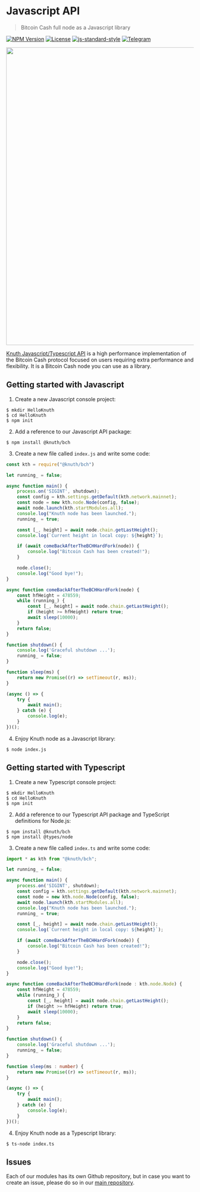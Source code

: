 # Javascript API

> Bitcoin Cash full node as a Javascript library

[![NPM Version](https://img.shields.io/npm/v/@knuth/bch?logo=npm&style=for-the-badge)](https://www.npmjs.com/package/@knuth/bch)
[![License](https://img.shields.io/badge/license-MIT-blue.svg?style=for-the-badge&logo=data%3Aimage%2Fpng%3Bbase64%2CiVBORw0KGgoAAAANSUhEUgAAAEAAAABACAYAAACqaXHeAAAAAXNSR0IArs4c6QAAAARnQU1BAACxjwv8YQUAAAAJcEhZcwAAHYcAAB2HAY%2Fl8WUAAAAZdEVYdFNvZnR3YXJlAHBhaW50Lm5ldCA0LjAuMTCtCgrAAAADB0lEQVR4XtWagXETMRREUwIlUAIlUAodQAl0AJ1AB9BB6AA6gA6MduKbkX%2BevKecNk525jHO3l%2Fp686xlJC70%2Bl0C942vjV%2Bn9FreVQbBc0wWujfRpW8Z78JaIb53hhJ1ygTA80w9PQ36duBMjHQHPCuoQZfutSjeqU1PAJN4E3j2pN7aVKv6pnWcgGawNfGa5N6prVcgGZBn8yvVXZXQbOgPXokXaPMNZwoc41D%2FaHZ8b7hpBrKjnCizIjD%2FaHZ8aPR6%2BeZXqqh7Agnyow43B%2BaZz40qnQ36a6rlsYgnChDLOkPzTN1z%2B9PafU0N3OAcaIMsaQ%2FNBufG1X9JyrtDMr0Y4xwokxlWX%2BPjAYdemhPrWeDvYcPJ8r0LO3v4oszNfivQQuTp2u9qJGKE2V6lvZ38UVj9q3t3oqEE2U2lvfXF4t6qPjTqDUV1fRyhw8nymws768vfOr2NtqOqFY4UUZE%2BusL6VDRX7%2FGzOHDiTIi0t9WMPsUKzNPx4kysf62gmuHir3sPXw4USbWny485ZOc2PsJ7VTro%2F3pwp5DxV7qHq2xa41TrY%2F2J7PfJkaHir3UwwdtU061PtqfTP0CUaYm2v3LxCtoDI2lMWk8p1of7Y8K0jhRJgaaYZwoE0P%2FpFUndZqtP6T4BE2zC5qtP6T4BE2zC5qtPyRN8OvhZUQae3ZBtT7anyb49PA6Ivp5wKnWR%2FvbJkncZXr6wokysf62CXRCWjmJxhqd2JwoE%2BuvTqS37JGJlB39GLzhRJmN5f31gz8XTpSJgWYYJ8rEQDOME2VioBnGiTIx0AzjRJkYaIZxokwMNMM4USYGmmGcKBMDzTBOlImBZhgnysRAM4wTZWKgGcaJMjHQDONEmRhohnGiTAw0wzhRJgaaYZwoEwPNME6UiYFmGCfKxEAzjBNlYqAZxokyMdAMoL%2FO%2BNi4bzjpT1e%2BNFb8V7gFzUXMLHqk%2BM1A8wArFj1S5GagOUly0SMtuxloTnJrUU%2B7QXOSW4t62g2ak9xa1NNu0Jzk1qKednK6%2Bw9roIB8keT%2F3QAAAABJRU5ErkJggg%3D%3D)](LICENSE.md)
[![js-standard-style](https://img.shields.io/badge/javascript-standard%20code%20style-green.svg?style=for-the-badge)](https://github.com/feross/standard)
<a target="_blank" href="https://t.me/knuth_cash">![Telegram][badge.telegram]</a>

<p align="center"><img width="800px" src="docs/images/demo.png" /></p>

[Knuth Javascript/Typescript API](https://www.npmjs.com/package/@knuth/bch) is a high performance implementation of the Bitcoin Cash protocol focused on users requiring extra performance and flexibility. It is a Bitcoin Cash node you can use as a library.

## Getting started with Javascript

1. Create a new Javascript console project:
```
$ mkdir HelloKnuth
$ cd HelloKnuth
$ npm init
```

2. Add a reference to our Javascript API package:

```
$ npm install @knuth/bch
```

3. Create a new file called `index.js` and write some code:

```Javascript
const kth = require("@knuth/bch")

let running_ = false;

async function main() {
    process.on('SIGINT', shutdown);
    const config = kth.settings.getDefault(kth.network.mainnet);
    const node = new kth.node.Node(config, false);
    await node.launch(kth.startModules.all);
    console.log("Knuth node has been launched.");
    running_ = true;

    const [_, height] = await node.chain.getLastHeight();
    console.log(`Current height in local copy: ${height}`);

    if (await comeBackAfterTheBCHHardFork(node)) {
        console.log("Bitcoin Cash has been created!");
    }

    node.close();
    console.log("Good bye!");
}

async function comeBackAfterTheBCHHardFork(node) {
    const hfHeight = 478559;
    while (running_) {
        const [_, height] = await node.chain.getLastHeight();
        if (height >= hfHeight) return true;
        await sleep(10000);
    }
    return false;
}

function shutdown() {
    console.log('Graceful shutdown ...');
    running_ = false;
}

function sleep(ms) {
    return new Promise((r) => setTimeout(r, ms));
}

(async () => {
    try {
        await main();
    } catch (e) {
        console.log(e);
    }
})();

```

4. Enjoy Knuth node as a Javascript library:

```
$ node index.js
```

## Getting started with Typescript

1. Create a new Typescript console project:
```
$ mkdir HelloKnuth
$ cd HelloKnuth
$ npm init
```

2. Add a reference to our Typescript API package and TypeScript definitions for Node.js:

```
$ npm install @knuth/bch
$ npm install @types/node

```

3. Create a new file called `index.ts` and write some code:

```Typescript
import * as kth from "@knuth/bch";

let running_ = false;

async function main() {
    process.on('SIGINT', shutdown);
    const config = kth.settings.getDefault(kth.network.mainnet);
    const node = new kth.node.Node(config, false);
    await node.launch(kth.startModules.all);
    console.log("Knuth node has been launched.");
    running_ = true;

    const [_, height] = await node.chain.getLastHeight();
    console.log(`Current height in local copy: ${height}`);

    if (await comeBackAfterTheBCHHardFork(node)) {
        console.log("Bitcoin Cash has been created!");
    }

    node.close();
    console.log("Good bye!");
}

async function comeBackAfterTheBCHHardFork(node : kth.node.Node) {
    const hfHeight = 478559;
    while (running_) {
        const [_, height] = await node.chain.getLastHeight();
        if (height >= hfHeight) return true;
        await sleep(10000);
    }
    return false;
}

function shutdown() {
    console.log('Graceful shutdown ...');
    running_ = false;
}

function sleep(ms : number) {
    return new Promise((r) => setTimeout(r, ms));
}

(async () => {
    try {
        await main();
    } catch (e) {
        console.log(e);
    }
})();

```

4. Enjoy Knuth node as a Typescript library:

```
$ ts-node index.ts
```

## Issues

Each of our modules has its own Github repository, but in case you want to create an issue, please do so in our [main repository](https://github.com/k-nuth/kth/issues).


<!-- Links -->
[badge.Travis]: https://travis-ci.org/k-nuth/js-api.svg?branch=master
<!-- [badge.Appveyor]: https://ci.appveyor.com/api/projects/status/github/k-nuth/js-api?svg=true&branch=master -->
[badge.Appveyor]: https://img.shields.io/appveyor/ci/Knuth/js-api.svg?style=for-the-badge&label=build&logo=appveyor&logoColor=white
[badge.Cirrus]: https://api.cirrus-ci.com/github/k-nuth/js-api.svg?branch=master
[badge.version]: https://badge.fury.io/gh/k-nuth%2Fkth-js-api.svg
[badge.release]: https://img.shields.io/github/release/k-nuth/js-api.svg
[badge.c]: https://img.shields.io/badge/C-11-blue.svg?style=flat&logo=c
[badge.telegram]: https://img.shields.io/badge/telegram-badge-blue.svg?logo=telegram&style=for-the-badge
[badge.slack]: https://img.shields.io/badge/slack-badge-orange.svg?logo=slack&style=for-the-badge



<!-- [![Downloads](https://img.shields.io/nuget/dt/kth-bch.svg?style=for-the-badge&logo=data%3Aimage%2Fpng%3Bbase64%2CiVBORw0KGgoAAAANSUhEUgAAAEAAAABACAYAAACqaXHeAAAAAXNSR0IArs4c6QAAAARnQU1BAACxjwv8YQUAAAAJcEhZcwAAHYcAAB2HAY%2Fl8WUAAAAZdEVYdFNvZnR3YXJlAHBhaW50Lm5ldCA0LjAuMTnU1rJkAAABrUlEQVR4XuXQQW7DMAxE0Rw1R%2BtN3XAjBOpPaptfsgkN8DazIDB8bNu2NCxXguVKsFwJlrJs6KYGS1k2dFODpSwbuqnBUpYN3dRgKcuGbmqwlGVDNzVYyrKhmxosZdnQTQ2WsmzopgZLWTZ0U4OlLBu6qcFSlg3d1GApy4ZuarCUZUM3NVjKsqGbGixl2dBNDZaybOimBktZNnRTg6UsG7qpwVKWDd3UYPnB86VKfl5owx9YflHhCbvHByz%2FcecnHBofsNzhjk84PD5gudOdnnBqfMDygDs84fT4gOVBVz4hNT5gecIVT0iPD1ieNPMJyviAZcKMJ2jjA5ZJI5%2Bgjg9YCkY8QR8fsJSYTxgyPmApMp4wbHzAUpZ5wtDxAcsBzjxh%2BPiA5SBHnjBlfMByoD1PmDY%2BYDnYtydMHR%2BwnICeMH18wHKS9ydcMj5gOVE84bLxAcuVYLkSLDvVQ5saLDvVQ5saLDvVQ5saLDvVQ5saLDvVQ5saLDvVQ5saLDvVQ5saLDvVQ5saLDvVQ5saLDvVQ5saLDvVQ5saLDvVQ5saLFeC5UqwXAmW69gev7WIMc4gs9idAAAAAElFTkSuQmCC)](https://www.nuget.org/packages/kth-bch/)
-->

<!-- [![Latest Pre-Release](https://img.shields.io/nuget/vpre/kth-bch?logo=nuget&color=yellow&label=pre-release&style=for-the-badge)](https://www.nuget.org/packages/kth-bch/absoluteLatest) -->
